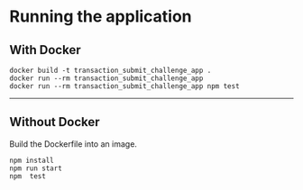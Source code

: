 # Running the application

## With Docker
```
docker build -t transaction_submit_challenge_app .
docker run --rm transaction_submit_challenge_app
docker run --rm transaction_submit_challenge_app npm test
```

---

## Without Docker
Build the Dockerfile into an image.
```
npm install
npm run start
npm  test
```
